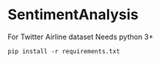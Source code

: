 # SentimentAnalysis
For Twitter Airline dataset
Needs python 3+
```
pip install -r requirements.txt
```
